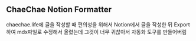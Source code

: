 ## ChaeChae Notion Formatter

chaechae.life에 글을 작성할 때 편의성을 위해서 Notion에서 글을 작성한 뒤 Export하여 mdx파일로 수정해서 올렸는데 그것이 너무 귀찮아서 자동화 도구를 만들어버림
